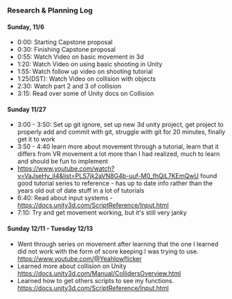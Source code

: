 











### Research & Planning Log
#### Sunday, 11/6
* 0:00: Starting Capstone proposal
* 0:30: Finishing Capstone proposal
* 0:55: Watch Video on basic movement in 3d
* 1:20: Watch Video on using basic shooting in Unity
* 1:55: Watch follow up video on shooting tutorial
* 1:25(DST): Watch Video on collision with objects
* 2:30: Watch part 2 and 3 of collision
* 3:15: Read over some of Unity docs on Collision

#### Sunday 11/27
* 3:00 - 3:50: Set up git ignore, set up new 3d unity project, get project to properly add and commit with git, struggle with git for 20 minutes, finally get it to work
* 3:50 - 4:40 learn more about movement through a tutorial, learn that it differs from VR movement a lot more than I had realized, much to learn and should be fun to implement
* https://www.youtube.com/watch?v=VaJseHy_iI4&list=PLS7jk2aVN8G4b-uuf-M0_fhQjL7KEmQwU found good tutorial series to reference - has up to date info rather than the years old out of date stuff in a lot of tutorials
* 6:40: Read about input systems - https://docs.unity3d.com/ScriptReference/Input.html
* 7:10: Try and get movement working, but it's still very janky


#### Sunday 12/11 - Tuesday 12/13
* Went through series on movement after learning that the one I learned did not work with the form of score keeping I was trying to use. https://www.youtube.com/@Yeahlowflicker
* Learned more about collision on Unity https://docs.unity3d.com/Manual/CollidersOverview.html
* Learned how to get others scripts to see my functions. https://docs.unity3d.com/ScriptReference/Input.html